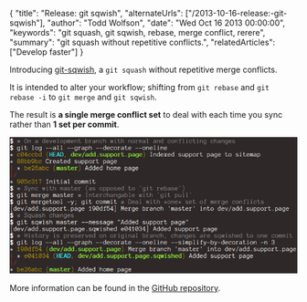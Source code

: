 {
  "title": "Release: git sqwish",
  "alternateUrls": ["/2013-10-16-release:-git-sqwish"],
  "author": "Todd Wolfson",
  "date": "Wed Oct 16 2013 00:00:00",
  "keywords": "git squash, git sqwish, rebase, merge conflict, rerere",
  "summary": "git squash without repetitive conflicts.",
  "relatedArticles": ["Develop faster"]
}

Introducing [git-sqwish][], a `git squash` without repetitive merge conflicts.

It is intended to alter your workflow; shifting from `git rebase` and `git rebase -i` to `git merge` and `git sqwish`.

The result is **a single merge conflict set** to deal with each time you sync rather than **1 set per commit**.

![Screenshot of git-sqwish workflow](/public/images/articles/git-sqwish.png)

More information can be found in the [GitHub repository][git-sqwish].

[git-sqwish]: https://github.com/twolfson/git-sqwish
